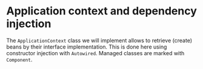 # Application context and dependency injection

The `ApplicationContext` class we will implement allows to retrieve (create) beans by their interface implementation. This is done here using constructor injection with `Autowired`. Managed classes are marked with `Component`.
